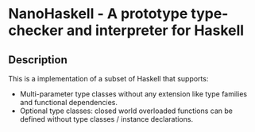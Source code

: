 NanoHaskell - A prototype type-checker and interpreter for Haskell
===========================================

Description
----------

This is a implementation of a subset of Haskell that supports:

- Multi-parameter type classes without any extension like type families and functional dependencies.
- Optional type classes: closed world overloaded functions can be defined without type classes / instance declarations. 
